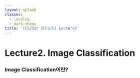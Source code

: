 ```yaml
---
layout: splash
classes:
  - landing
  - dark-theme
title: '[CS231n 강의노트] Lecture2'
---
```



# Lecture2. Image Classification

### Image Classification이란?
 

